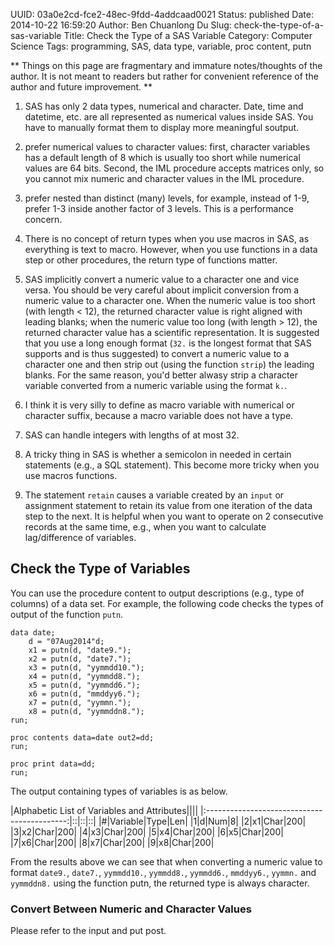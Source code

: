 UUID: 03a0e2cd-fce2-48ec-9fdd-4addcaad0021
Status: published
Date: 2014-10-22 16:59:20
Author: Ben Chuanlong Du
Slug: check-the-type-of-a-sas-variable
Title: Check the Type of a SAS Variable
Category: Computer Science
Tags: programming, SAS, data type, variable, proc content, putn

**
Things on this page are 
fragmentary and immature notes/thoughts of the author.
It is not meant to readers 
but rather for convenient reference of the author and future improvement.
**


1. SAS has only 2 data types, numerical and character. 
Date, time and datetime, etc. are all represented as numerical values inside SAS. 
You have to manually format them to display more meaningful soutput.

2. prefer numerical values to character values: 
first, character variables has a default length of 8 which is usually too short
while numerical values are 64 bits. 
Second, the IML procedure accepts matrices only, 
so you cannot mix numeric and character values in the IML procedure.

3. prefer nested than distinct (many) levels,
for example, instead of 1-9, 
prefer 1-3 inside another factor of 3 levels. 
This is a performance concern. 

1. There is no concept of return types when you use macros in SAS,
as everything is text to macro. 
However, when you use functions in a data step or other procedures,
the return type of functions matter.

1. SAS implicitly convert a numeric value to a character one
and vice versa.
You should be very careful about implicit conversion 
from a numeric value to a character one. 
When the numeric value is too short (with length < 12), 
the returned character value is right aligned with leading blanks;
when the numeric value too long (with length > 12), 
the returned character value has a scientific representation.
It is suggested that you use a long enough format 
(`32.` is the longest format that SAS supports and is thus suggested)
to convert a numeric value to a character one 
and then strip out (using the function `strip`) the leading blanks.
For the same reason, 
you'd better alwasy strip a character variable 
converted from a numeric variable using the format `k.`.
	
2. I think it is very silly to define as macro variable with numerical or character suffix, 
because a macro variable does not have a type.

4. SAS can handle integers with lengths of at most 32.

5. A tricky thing in SAS is 
whether a semicolon in needed in certain statements (e.g., a SQL statement).
This become more tricky when you use macros functions.

6. The statement `retain` causes a variable created by an `input` or assignment statement 
to retain its value from one iteration of the data step to the next.
It is helpful when you want to operate on 2 consecutive records at the same time,
e.g., 
when you want to calculate lag/difference of variables.



## Check the Type of Variables

You can use the procedure content to output descriptions (e.g., type of columns) of a data set.
For example,
the following code checks the types of output of the function `putn`.

    data date;
        d = "07Aug2014"d;
        x1 = putn(d, "date9.");
        x2 = putn(d, "date7.");
        x3 = putn(d, "yymmdd10.");
        x4 = putn(d, "yymmdd8.");
        x5 = putn(d, "yymmdd6.");
        x6 = putn(d, "mmddyy6.");
        x7 = putn(d, "yymmn.");
        x8 = putn(d, "yymmddn8.");
    run;

    proc contents data=date out2=dd;
    run;

    proc print data=dd;
    run;

The output containing types of variables is as below.

|Alphabetic List of Variables and Attributes||||
|:-------------------------------------------:|::|::|::|
|#|Variable|Type|Len|
|1|d|Num|8|
|2|x1|Char|200|
|3|x2|Char|200|
|4|x3|Char|200|
|5|x4|Char|200|
|6|x5|Char|200|
|7|x6|Char|200|
|8|x7|Char|200|
|9|x8|Char|200|

From the results above we can see that
when converting a numeric value to format `date9.`, `date7.`, `yymmdd10.`, `yymmdd8.`, `yymmdd6.`, `mmddyy6.`, `yymmn.` and `yymmddn8.`
using the function putn, 
the returned type is always character.

### Convert Between Numeric and Character Values

Please refer to the input and put post.

